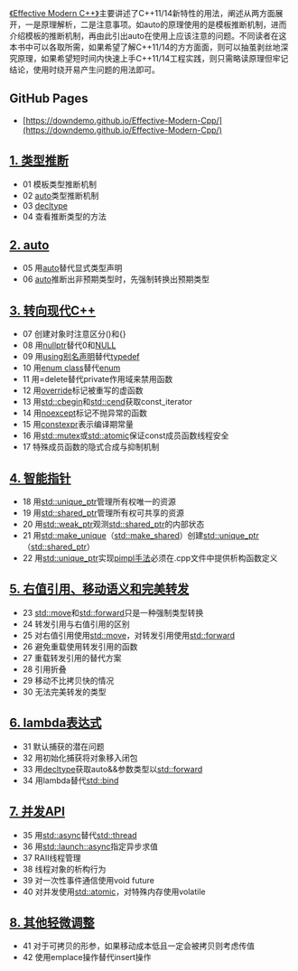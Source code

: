 [《Effective Modern C++》](https://learning.oreilly.com/library/view/effective-modern-c/9781491908419/)主要讲述了C++11/14新特性的用法，阐述从两方面展开，一是原理解析，二是注意事项。如auto的原理使用的是模板推断机制，进而介绍模板的推断机制，再由此引出auto在使用上应该注意的问题。不同读者在这本书中可以各取所需，如果希望了解C++11/14的方方面面，则可以抽茧剥丝地深究原理，如果希望短时间内快速上手C++11/14工程实践，则只需略读原理但牢记结论，使用时绕开易产生问题的用法即可。

## GitHub Pages
* [https://downdemo.github.io/Effective-Modern-Cpp/](https://downdemo.github.io/Effective-Modern-Cpp/)

## [1. 类型推断](https://github.com/downdemo/Effective-Modern-Cpp/tree/master/content/01%20%E7%B1%BB%E5%9E%8B%E6%8E%A8%E6%96%AD.md)

* 01 模板类型推断机制
* 02 [auto](https://en.cppreference.com/w/cpp/language/auto)类型推断机制
* 03 [decltype](https://en.cppreference.com/w/cpp/language/decltype)
* 04 查看推断类型的方法

## [2. auto](https://github.com/downdemo/Effective-Modern-Cpp/tree/master/content/02%20auto.md)

* 05 用[auto](https://en.cppreference.com/w/cpp/language/auto)替代显式类型声明
* 06 [auto](https://en.cppreference.com/w/cpp/language/auto)推断出非预期类型时，先强制转换出预期类型

## [3. 转向现代C++](https://github.com/downdemo/Effective-Modern-Cpp/tree/master/content/03%20%E8%BD%AC%E5%90%91%E7%8E%B0%E4%BB%A3C%2B%2B.md)

* 07 创建对象时注意区分()和{}
* 08 用[nullptr](https://en.cppreference.com/w/cpp/language/nullptr)替代0和[NULL](https://en.cppreference.com/w/cpp/types/NULL)
* 09 用[using别名声明](https://en.cppreference.com/w/cpp/language/type_alias)替代[typedef](https://en.cppreference.com/w/cpp/language/typedef)
* 10 用[enum class](https://en.cppreference.com/w/cpp/language/enum#Scoped_enumerations)替代[enum](https://en.cppreference.com/w/cpp/language/enum#Unscoped_enumeration)
* 11 用=delete替代private作用域来禁用函数
* 12 用[override](https://en.cppreference.com/w/cpp/language/override)标记被重写的虚函数
* 13 用[std::cbegin](https://en.cppreference.com/w/cpp/iterator/begin)和[std::cend](https://en.cppreference.com/w/cpp/iterator/end)获取const_iterator
* 14 用[noexcept](https://en.cppreference.com/w/cpp/language/noexcept_spec)标记不抛异常的函数
* 15 用[constexpr](https://en.cppreference.com/w/cpp/language/constexpr)表示编译期常量
* 16 用[std::mutex](https://en.cppreference.com/w/cpp/thread/mutex)或[std::atomic](https://en.cppreference.com/w/cpp/atomic/atomic)保证const成员函数线程安全
* 17 特殊成员函数的隐式合成与抑制机制

## [4. 智能指针](https://github.com/downdemo/Effective-Modern-Cpp/tree/master/content/04%20%E6%99%BA%E8%83%BD%E6%8C%87%E9%92%88.md)

* 18 用[std::unique_ptr](https://en.cppreference.com/w/cpp/memory/unique_ptr)管理所有权唯一的资源
* 19 用[std::shared_ptr](https://en.cppreference.com/w/cpp/memory/shared_ptr)管理所有权可共享的资源
* 20 用[std::weak_ptr](https://en.cppreference.com/w/cpp/memory/weak_ptr)观测[std::shared_ptr](https://en.cppreference.com/w/cpp/memory/shared_ptr)的内部状态
* 21 用[std::make_unique](https://en.cppreference.com/w/cpp/memory/unique_ptr/make_unique)（[std::make_shared](https://en.cppreference.com/w/cpp/memory/shared_ptr/make_shared)）创建[std::unique_ptr](https://en.cppreference.com/w/cpp/memory/unique_ptr)（[std::shared_ptr](https://en.cppreference.com/w/cpp/memory/shared_ptr)）
* 22 用[std::unique_ptr](https://en.cppreference.com/w/cpp/memory/unique_ptr)实现[pimpl手法](https://en.cppreference.com/w/cpp/language/pimpl)必须在.cpp文件中提供析构函数定义

## [5. 右值引用、移动语义和完美转发](https://github.com/downdemo/Effective-Modern-Cpp/tree/master/content/05%20%E5%8F%B3%E5%80%BC%E5%BC%95%E7%94%A8%E3%80%81%E7%A7%BB%E5%8A%A8%E8%AF%AD%E4%B9%89%E5%92%8C%E5%AE%8C%E7%BE%8E%E8%BD%AC%E5%8F%91.md)

* 23 [std::move](https://en.cppreference.com/w/cpp/utility/move)和[std::forward](https://en.cppreference.com/w/cpp/utility/forward)只是一种强制类型转换
* 24 转发引用与右值引用的区别
* 25 对右值引用使用[std::move](https://en.cppreference.com/w/cpp/utility/move)，对转发引用使用[std::forward](https://en.cppreference.com/w/cpp/utility/forward)
* 26 避免重载使用转发引用的函数
* 27 重载转发引用的替代方案
* 28 引用折叠
* 29 移动不比拷贝快的情况
* 30 无法完美转发的类型

## [6. lambda表达式](https://github.com/downdemo/Effective-Modern-Cpp/tree/master/content/06%20lambda%E8%A1%A8%E8%BE%BE%E5%BC%8F.md)

* 31 默认捕获的潜在问题
* 32 用初始化捕获将对象移入闭包
* 33 用[decltype](https://en.cppreference.com/w/cpp/language/decltype)获取auto&&参数类型以[std::forward](https://en.cppreference.com/w/cpp/utility/forward)
* 34 用lambda替代[std::bind](https://en.cppreference.com/w/cpp/utility/functional/bind)

## [7. 并发API](https://github.com/downdemo/Effective-Modern-Cpp/tree/master/content/07%20%E5%B9%B6%E5%8F%91API.md)

* 35 用[std::async](https://en.cppreference.com/w/cpp/thread/async)替代[std::thread](https://en.cppreference.com/w/cpp/thread/thread)
* 36 用[std::launch::async](https://en.cppreference.com/w/cpp/thread/launch)指定异步求值
* 37 RAII线程管理
* 38 线程对象的析构行为
* 39 对一次性事件通信使用void future
* 40 对并发使用[std::atomic](https://en.cppreference.com/w/cpp/atomic/atomic)，对特殊内存使用volatile

## [8. 其他轻微调整](https://github.com/downdemo/Effective-Modern-Cpp/tree/master/content/08%20%E5%85%B6%E4%BB%96%E8%BD%BB%E5%BE%AE%E8%B0%83%E6%95%B4.md)

* 41 对于可拷贝的形参，如果移动成本低且一定会被拷贝则考虑传值
* 42 使用emplace操作替代insert操作
